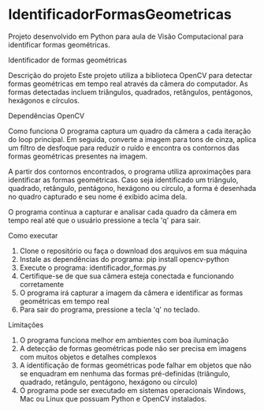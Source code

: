 # IdentificadorFormasGeometricas
Projeto desenvolvido em Python para aula de Visão Computacional para identificar formas geométricas.

Identificador de formas geométricas

Descrição do projeto
Este projeto utiliza a biblioteca OpenCV para detectar formas geométricas em tempo real através da câmera do computador. As formas detectadas incluem triângulos, quadrados, retângulos, pentágonos, hexágonos e círculos.

Dependências
OpenCV

Como funciona
O programa captura um quadro da câmera a cada iteração do loop principal. Em seguida, converte a imagem para tons de cinza, aplica um filtro de desfoque para reduzir o ruído e encontra os contornos das formas geométricas presentes na imagem.

A partir dos contornos encontrados, o programa utiliza aproximações para identificar as formas geométricas. Caso seja identificado um triângulo, quadrado, retângulo, pentágono, hexágono ou círculo, a forma é desenhada no quadro capturado e seu nome é exibido acima dela.

O programa continua a capturar e analisar cada quadro da câmera em tempo real até que o usuário pressione a tecla 'q' para sair.

Como executar
1. Clone o repositório ou faça o download dos arquivos em sua máquina
2. Instale as dependências do programa: pip install opencv-python
3. Execute o programa: identificador_formas.py
4. Certifique-se de que sua câmera esteja conectada e funcionando corretamente
5. O programa irá capturar a imagem da câmera e identificar as formas geométricas em tempo real
6. Para sair do programa, pressione a tecla 'q' no teclado. 

Limitações
1. O programa funciona melhor em ambientes com boa iluminação
2. A detecção de formas geométricas pode não ser precisa em imagens com muitos objetos e detalhes complexos
3. A identificação de formas geométricas pode falhar em objetos que não se enquadram em nenhuma das formas pré-definidas (triângulo, quadrado, retângulo, pentágono, hexágono ou círculo)
4. O programa pode ser executado em sistemas operacionais Windows, Mac ou Linux que possuam Python e OpenCV instalados.

